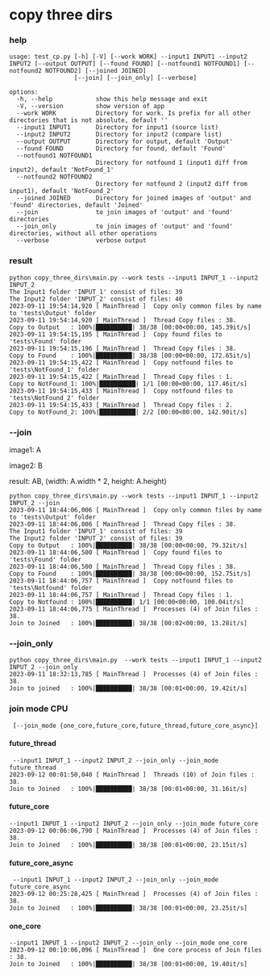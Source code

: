 # copy three dirs

### help

```
usage: test_cp.py [-h] [-V] [--work WORK] --input1 INPUT1 --input2 INPUT2 [--output OUTPUT] [--found FOUND] [--notfound1 NOTFOUND1] [--notfound2 NOTFOUND2] [--joined JOINED]
                  [--join] [--join_only] [--verbose]

options:
  -h, --help            show this help message and exit
  -V, --version         show version of app
  --work WORK           Directory for work. Is prefix for all other directories that is not absolute, default ''
  --input1 INPUT1       Directory for input1 (source list)
  --input2 INPUT2       Directory for input2 (compare list)
  --output OUTPUT       Directory for output, default 'Output'
  --found FOUND         Directory for found, default 'Found'
  --notfound1 NOTFOUND1
                        Directory for notfound 1 (input1 diff from input2), default 'NotFound_1'
  --notfound2 NOTFOUND2
                        Directory for notfound 2 (input2 diff from input1), default 'NotFound_2'
  --joined JOINED       Directory for joined images of 'output' and 'found' directories, default 'Joined'
  --join                to join images of 'output' and 'found' directories
  --join_only           to join images of 'output' and 'found' directories, without all other operations
  --verbose             verbose output

```



### result 

```
python copy_three_dirs\main.py --work tests --input1 INPUT_1 --input2 INPUT_2 
The Input1 folder 'INPUT_1' consist of files: 39
The Input2 folder 'INPUT_2' consist of files: 40
2023-09-11 19:54:14,920 [ MainThread ]  Copy only common files by name to 'tests\Output' folder
2023-09-11 19:54:14,920 [ MainThread ]  Thread Copy files : 38.
Copy to Output   : 100%|██████████| 38/38 [00:00<00:00, 145.39it/s]
2023-09-11 19:54:15,195 [ MainThread ]  Copy found files to 'tests\Found' folder
2023-09-11 19:54:15,196 [ MainThread ]  Thread Copy files : 38.
Copy to Found    : 100%|██████████| 38/38 [00:00<00:00, 172.65it/s]
2023-09-11 19:54:15,422 [ MainThread ]  Copy notfound files to 'tests\NotFound_1' folder
2023-09-11 19:54:15,422 [ MainThread ]  Thread Copy files : 1.
Copy to NotFound_1: 100%|██████████| 1/1 [00:00<00:00, 117.46it/s]
2023-09-11 19:54:15,433 [ MainThread ]  Copy notfound files to 'tests\NotFound_2' folder
2023-09-11 19:54:15,433 [ MainThread ]  Thread Copy files : 2.
Copy to NotFound_2: 100%|██████████| 2/2 [00:00<00:00, 142.90it/s]

```
### --join
image1: A

image2: B

result: AB, (width: A.width * 2, height: A.height)

```
python copy_three_dirs\main.py --work tests --input1 INPUT_1 --input2 INPUT_2 --join 
2023-09-11 18:44:06,006 [ MainThread ]  Copy only common files by name to 'tests\Output' folder
2023-09-11 18:44:06,006 [ MainThread ]  Thread Copy files : 38.
The Input1 folder 'INPUT_1' consist of files: 39
The Input2 folder 'INPUT_2' consist of files: 39
Copy to Output   : 100%|██████████| 38/38 [00:00<00:00, 79.32it/s] 
2023-09-11 18:44:06,500 [ MainThread ]  Copy found files to 'tests\Found' folder
2023-09-11 18:44:06,500 [ MainThread ]  Thread Copy files : 38.
Copy to Found    : 100%|██████████| 38/38 [00:00<00:00, 152.75it/s]
2023-09-11 18:44:06,757 [ MainThread ]  Copy notfound files to 'tests\Notfound' folder
2023-09-11 18:44:06,757 [ MainThread ]  Thread Copy files : 1.
Copy to Notfound : 100%|██████████| 1/1 [00:00<00:00, 100.04it/s]
2023-09-11 18:44:06,775 [ MainThread ]  Processes (4) of Join files : 38.
Join to Joined   : 100%|██████████| 38/38 [00:02<00:00, 13.28it/s]

```


### --join_only 
```
python copy_three_dirs\main.py  --work tests --input1 INPUT_1 --input2 INPUT_2 --join_only 
2023-09-11 18:32:13,785 [ MainThread ]  Processes (4) of Join files : 38.
Join to joined   : 100%|██████████| 38/38 [00:01<00:00, 19.42it/s]
```

### join mode CPU
``` [--join_mode {one_core,future_core,future_thread,future_core_async}]```

#### future_thread
```
 --input1 INPUT_1 --input2 INPUT_2 --join_only --join_mode future_thread
2023-09-12 00:01:50,040 [ MainThread ]  Threads (10) of Join files : 38.
Join to Joined   : 100%|██████████| 38/38 [00:01<00:00, 31.16it/s]
```

#### future_core
```
--input1 INPUT_1 --input2 INPUT_2 --join_only --join_mode future_core  
2023-09-12 00:06:06,790 [ MainThread ]  Processes (4) of Join files : 38.
Join to Joined   : 100%|██████████| 38/38 [00:01<00:00, 23.15it/s]

```

#### future_core_async
```
 --input1 INPUT_1 --input2 INPUT_2 --join_only --join_mode future_core_async
2023-09-12 00:25:28,425 [ MainThread ]  Processes (4) of Join files : 38.
Join to Joined   : 100%|██████████| 38/38 [00:01<00:00, 23.25it/s]
```

#### one_core
```
--input1 INPUT_1 --input2 INPUT_2 --join_only --join_mode one_core    
2023-09-12 00:10:06,096 [ MainThread ]  One core process of Join files : 38.         
Join to Joined   : 100%|██████████| 38/38 [00:01<00:00, 19.40it/s]
```
